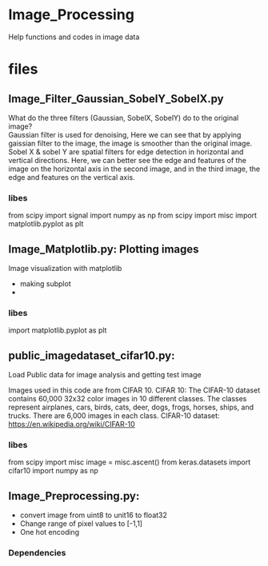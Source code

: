 # Image_Processing
Help functions and codes in image data

# files
## Image_Filter_Gaussian_SobelY_SobelX.py
What do the three filters (Gaussian, SobelX, SobelY) do to the original image?\
Gaussian filter is used for denoising, Here we can see that by applying gaissian filter to the image, the image is smoother than the original image.\
Sobel X & sobel Y are spatial filters for edge detection in horizontal and vertical directions. Here, we can better see the edge and features of the image on the horizontal axis in the second image, and in the third image, the edge and features on the vertical axis.

### libes 
from scipy import signal
import numpy as np
from scipy import misc
import matplotlib.pyplot as plt


## Image_Matplotlib.py: Plotting images
Image visualization with matplotlib
- making subplot  
- 

### libes
import matplotlib.pyplot as plt


## public_imagedataset_cifar10.py:
Load Public data for image analysis and getting test image 

Images used in this code are from CIFAR 10.
CIFAR 10: The CIFAR-10 dataset contains 60,000 32x32 color images in 10 different classes. The classes represent airplanes, cars, birds, cats, deer, dogs, frogs, horses, ships, and trucks. There are 6,000 images in each class. 
CIFAR-10 dataset: https://en.wikipedia.org/wiki/CIFAR-10

### libes
from scipy import misc
image = misc.ascent()
from keras.datasets import cifar10
import numpy as np


## Image_Preprocessing.py:
- convert image from uint8 to unit16 to float32
- Change range of pixel values to [-1,1]
- One hot encoding

### Dependencies
